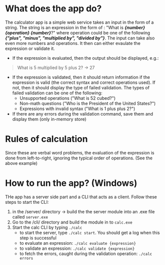 # What does the app do?
The calculator app is a simple web service takes an input in the form of a string. The string is an expression in the form of : 
"What is ***{number} {operation} {number}***?" where operation could be one of the following ***\{"plus", "minus", "multiplied by", "divided by"\}***.
The input can take also even more numbers and operations. It then can either evaulate the expression or validate it.
- If the expression is evaluated, then the output should be displayed, e.g.:
> What is 5 multiplied by 5 plus 2? -> 27</li>
- If the expression is validated, then it should return information if the expression is valid (the correct syntax and correct operations used). If not, then it should display the type of failed validation.
The types of failed validation can be one of the following:
  - Unsupported operations ("What is 52 cubed?")</li>
  - Non-math questions ("Who is the President of the United States?")
  - Expressions with invalid syntax ("What is 1 plus plus 2?")
- If there are any errors during the validation command, save them and display them (only in-memory store)
    
# Rules of calculation
Since these are verbal word problems, the evaluation of the expression is done from left-to-right, ignoring the typical order of operations. (See the above example)

# How to run the app? (Windows)
THe app has a server side part and a CLI that acts as a client. Follow these steps to start the CLI:
1. in the /server/ directory ->  build the the server module into an .exe file called `server.exe`
2. Go to the /cli/ directory and build the module in to `calc.exe`
3. Start the calc CLI by typing `./calc`
   - to start the server, type `./calc start`. You should get a log when this step is successful
   - to evaluate an expression: `./calc evaluate {expression}`
   - to validate an expression: `./calc validate {expression}`
   - to fetch the errors, caught during the validation operation: `./calc errors` 
